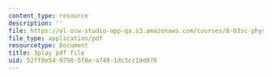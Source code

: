 ```yaml
---
content_type: resource
description: ''
file: https://ol-ocw-studio-app-qa.s3.amazonaws.com/courses/8-03sc-physics-iii-vibrations-and-waves-fall-2016/52ff0e5497985f8ea7491dc3cc19d970_SnNmbVH5DAM.pdf
file_type: application/pdf
resourcetype: Document
title: 3play pdf file
uid: 52ff0e54-9798-5f8e-a749-1dc3cc19d970
---
```

